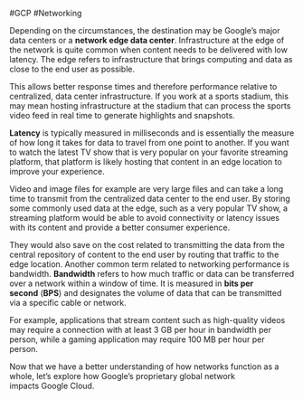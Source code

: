 #GCP #Networking 

Depending on the circumstances, the destination may be Google’s major data centers or a **network edge data center**. Infrastructure at the edge of the network is quite common when content needs to be delivered with low latency. The edge refers to infrastructure that brings computing and data as close to the end user as possible. 

This allows better response times and therefore performance relative to centralized, data center infrastructure. If you work at a sports stadium, this may mean hosting infrastructure at the stadium that can process the sports video feed in real time to generate highlights and snapshots.

**Latency** is typically measured in milliseconds and is essentially the measure of how long it takes for data to travel from one point to another. If you want to watch the latest TV show that is very popular on your favorite streaming platform, that platform is likely hosting that content in an edge location to improve your experience. 

Video and image files for example are very large files and can take a long time to transmit from the centralized data center to the end user. By storing some commonly used data at the edge, such as a very popular TV show, a streaming platform would be able to avoid connectivity or latency issues with its content and provide a better consumer experience. 

They would also save on the cost related to transmitting the data from the central repository of content to the end user by routing that traffic to the edge location. Another common term related to networking performance is bandwidth. **Bandwidth** refers to how much traffic or data can be transferred over a network within a window of time. It is measured in **bits per second** (**BPS**) and designates the volume of data that can be transmitted via a specific cable or network.

For example, applications that stream content such as high-quality videos may require a connection with at least 3 GB per hour in bandwidth per person, while a gaming application may require 100 MB per hour per person.

Now that we have a better understanding of how networks function as a whole, let’s explore how Google’s proprietary global network impacts Google Cloud.